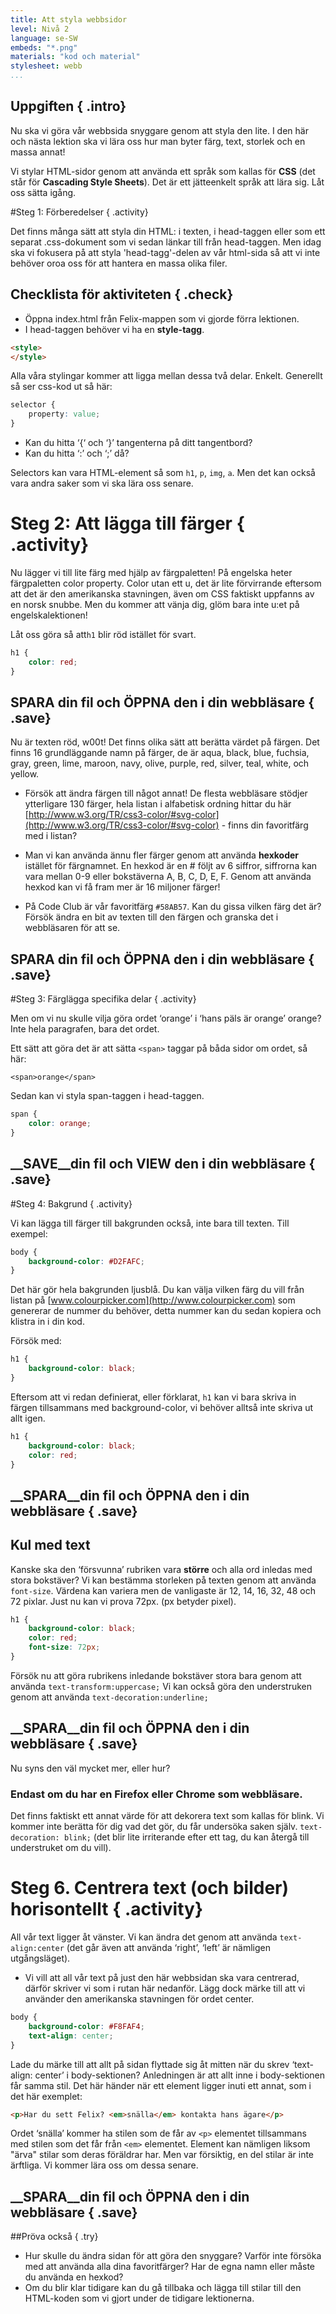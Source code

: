 ```yaml
---
title: Att styla webbsidor
level: Nivå 2
language: se-SW
embeds: "*.png"
materials: "kod och material"
stylesheet: webb
...
```


## Uppgiften { .intro}

Nu ska vi göra vår webbsida snyggare genom att styla den lite. I den här och nästa lektion ska vi lära oss hur man byter färg, text, storlek och en massa annat!

Vi stylar HTML-sidor genom att använda ett språk som kallas för __CSS__ (det står för __Cascading Style Sheets__). Det är ett jätteenkelt språk att lära sig. Låt oss sätta igång.

#Steg 1: Förberedelser { .activity}

Det finns många sätt att styla din HTML: i texten, i head-taggen eller som ett separat .css-dokument som vi sedan länkar till från head-taggen. Men idag ska vi fokusera på att styla 'head-tagg'-delen av vår html-sida så att vi inte behöver oroa oss för att hantera en massa olika filer.

## Checklista för aktiviteten { .check}

+ Öppna index.html från Felix-mappen som vi gjorde förra lektionen.
+ I head-taggen behöver vi ha en __style-tagg__.
```html
<style>
</style>
```
Alla våra stylingar kommer att ligga mellan dessa två delar. Enkelt. Generellt så ser css-kod ut så här:

```css
selector {
	property: value;
}
```

+ Kan du hitta ‘{‘ och ‘}’ tangenterna på ditt tangentbord?
+ Kan du hitta ‘:’ och ‘;’ då?

Selectors kan vara HTML-element så som `h1`, `p`, `img`, `a`. Men det kan också vara andra saker som vi ska lära oss senare.

# Steg 2: Att lägga till färger { .activity}

Nu lägger vi till lite färg med hjälp av färgpaletten! På engelska heter färgpaletten color property. Color utan ett u, det är lite förvirrande eftersom att det är den amerikanska stavningen, även om CSS faktiskt uppfanns av en norsk snubbe. Men du kommer att vänja dig, glöm bara inte u:et på engelskalektionen!

Låt oss göra så att`h1` blir röd istället för svart.

```css
h1 {
	color: red;
}
```

## __SPARA__ din fil och __ÖPPNA__ den i din webbläsare { .save}

Nu är texten röd, w00t! Det finns olika sätt att berätta värdet på färgen. Det finns 16 grundläggande namn på färger, de är aqua, black, blue, fuchsia, gray, green, lime, maroon, navy, olive, purple, red, silver, teal, white, och yellow.

+ Försök att ändra färgen till något annat!
De flesta webbläsare stödjer ytterligare 130 färger, hela listan i alfabetisk ordning hittar du här [http://www.w3.org/TR/css3-color/#svg-color](http://www.w3.org/TR/css3-color/#svg-color) - finns din favoritfärg med i listan?

+ Man vi kan använda ännu fler färger genom att använda __hexkoder__ istället för färgnamnet. En hexkod är en # följt av 6 siffror, siffrorna kan vara mellan 0-9 eller bokstäverna A, B, C, D, E, F. Genom att använda hexkod kan vi få fram mer är 16 miljoner färger!
+ På Code Club är vår favoritfärg `#58AB57`. Kan du gissa vilken färg det är? Försök ändra en bit av texten till den färgen och granska det i webbläsaren för att se.

## __SPARA__ din fil och __ÖPPNA__ den i din webbläsare { .save}

#Steg 3: Färglägga specifika delar { .activity}

Men om vi nu skulle vilja göra ordet ‘orange’ i ‘hans päls är orange’ orange? Inte hela paragrafen, bara det ordet.

Ett sätt att göra det är att sätta `<span>` taggar på båda sidor om ordet, så här:

`<span>orange</span>`

Sedan kan vi styla span-taggen i head-taggen.

```css
span {
	color: orange;
}
```

## __SAVE__din fil och __VIEW__ den i din webbläsare { .save}

#Steg 4: Bakgrund { .activity}

Vi kan lägga till färger till bakgrunden också, inte bara till texten. Till exempel:

```css
body {
	background-color: #D2FAFC;
}
```

Det här gör hela bakgrunden ljusblå. Du kan välja vilken färg du vill från listan på [www.colourpicker.com](http://www.colourpicker.com) som genererar de nummer du behöver, detta nummer kan du sedan kopiera och klistra in i din kod.

Försök med:

```css
h1 {
	background-color: black;
}
```

Eftersom att vi redan definierat, eller förklarat, `h1` kan vi bara skriva in färgen tillsammans med background-color, vi behöver alltså inte skriva ut allt igen.

```css
h1 {
	background-color: black;
	color: red;
}
```


## __SPARA__din fil och __ÖPPNA__ den i din webbläsare { .save}


## Kul med text

Kanske ska den ‘försvunna’ rubriken vara __större__ och alla ord inledas med stora bokstäver? Vi kan bestämma storleken på texten genom att använda `font-size`. Värdena kan variera men de vanligaste är 12, 14, 16, 32, 48 och 72 pixlar. Just nu kan vi prova 72px. (px betyder pixel).

```css
h1 {
    background-color: black;
    color: red;
    font-size: 72px;
}
```

Försök nu att göra rubrikens inledande bokstäver stora bara genom att använda `text-transform:uppercase;` Vi kan också göra den understruken genom att använda `text-decoration:underline;`

## __SPARA__din fil och __ÖPPNA__ den i din webbläsare { .save}

Nu syns den väl mycket mer, eller hur? 

### Endast om du har en Firefox eller Chrome som webbläsare.

Det finns faktiskt ett annat värde för att dekorera text som kallas för blink. Vi kommer inte berätta för dig vad det gör, du får undersöka saken själv. `text-decoration: blink;` (det blir lite irriterande efter ett tag, du kan återgå till understruket om du vill).

# Steg 6. Centrera text (och bilder) horisontellt { .activity}

All vår text ligger åt vänster. Vi kan ändra det genom att använda `text-align:center` (det går även att använda ‘right’, ‘left’ är nämligen utgångsläget).

+ Vi vill att all vår text på just den här webbsidan ska vara centrerad, därför skriver vi som i rutan här nedanför. Lägg dock märke till att vi använder den amerikanska stavningen för ordet center.

```css
body {
    background-color: #F8FAF4;
    text-align: center;
}
```
Lade du märke till att allt på sidan flyttade sig åt mitten när du skrev ‘text-align: center’ i body-sektionen? Anledningen är att allt inne i body-sektionen får samma stil. Det här händer när ett element ligger inuti ett annat, som i det här exemplet:

```html
<p>Har du sett Felix? <em>snälla</em> kontakta hans ägare</p>
```

Ordet ‘snälla’ kommer ha stilen som de får av `<p>` elementet tillsammans med stilen som det får från `<em>` elementet. Element kan nämligen liksom "ärva" stilar som deras föräldrar har. Men var försiktig, en del stilar är inte ärftliga. Vi kommer lära oss om dessa senare.

## __SPARA__din fil och __ÖPPNA__ den i din webbläsare { .save}

##Pröva också { .try}

+ Hur skulle du ändra sidan för att göra den snyggare? Varför inte försöka med att använda alla dina favoritfärger? Har de egna namn eller måste du använda en hexkod?
+ Om du blir klar tidigare kan du gå tillbaka och lägga till stilar till den HTML-koden som vi gjort under de tidigare lektionerna.
